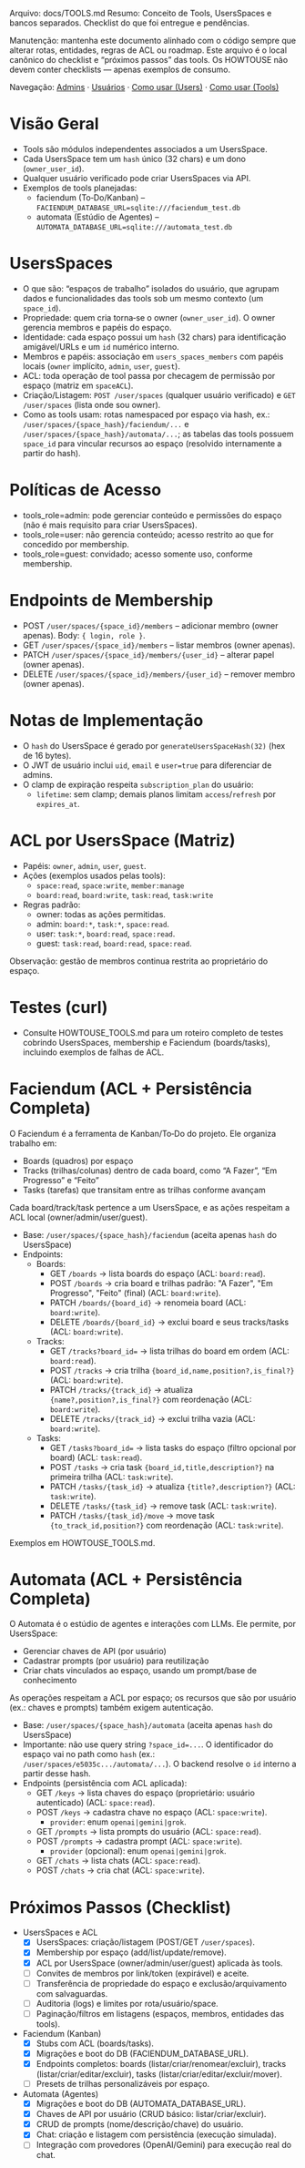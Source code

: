 Arquivo: docs/TOOLS.md
Resumo: Conceito de Tools, UsersSpaces e bancos separados. Checklist do que foi entregue e pendências.

Manutenção: mantenha este documento alinhado com o código sempre que alterar rotas, entidades, regras de ACL ou roadmap. Este arquivo é o local canônico do checklist e “próximos passos” das tools. Os HOWTOUSE não devem conter checklists — apenas exemplos de consumo.

Navegação: [Admins](ADMINS.md) · [Usuários](USERS.md) · [Como usar (Users)](HOWTOUSE_USERS.md) · [Como usar (Tools)](HOWTOUSE_TOOLS.md)

# Visão Geral

- Tools são módulos independentes associados a um UsersSpace.
- Cada UsersSpace tem um `hash` único (32 chars) e um dono (`owner_user_id`).
- Qualquer usuário verificado pode criar UsersSpaces via API.
- Exemplos de tools planejadas:
  - faciendum (To‑Do/Kanban) – `FACIENDUM_DATABASE_URL=sqlite:///faciendum_test.db`
  - automata (Estúdio de Agentes) – `AUTOMATA_DATABASE_URL=sqlite:///automata_test.db`

# UsersSpaces

- O que são: “espaços de trabalho” isolados do usuário, que agrupam dados e funcionalidades das tools sob um mesmo contexto (um `space_id`).
- Propriedade: quem cria torna‑se o owner (`owner_user_id`). O owner gerencia membros e papéis do espaço.
- Identidade: cada espaço possui um `hash` (32 chars) para identificação amigável/URLs e um `id` numérico interno.
- Membros e papéis: associação em `users_spaces_members` com papéis locais (`owner` implícito, `admin`, `user`, `guest`).
- ACL: toda operação de tool passa por checagem de permissão por espaço (matriz em `spaceACL`).
- Criação/Listagem: `POST /user/spaces` (qualquer usuário verificado) e `GET /user/spaces` (lista onde sou owner).
- Como as tools usam: rotas namespaced por espaço via hash, ex.: `/user/spaces/{space_hash}/faciendum/...` e `/user/spaces/{space_hash}/automata/...`; as tabelas das tools possuem `space_id` para vincular recursos ao espaço (resolvido internamente a partir do hash).

 

# Políticas de Acesso

- tools_role=admin: pode gerenciar conteúdo e permissões do espaço (não é mais requisito para criar UsersSpaces).
- tools_role=user: não gerencia conteúdo; acesso restrito ao que for concedido por membership.
- tools_role=guest: convidado; acesso somente uso, conforme membership.

# Endpoints de Membership

- POST `/user/spaces/{space_id}/members` – adicionar membro (owner apenas). Body: `{ login, role }`.
- GET `/user/spaces/{space_id}/members` – listar membros (owner apenas).
- PATCH `/user/spaces/{space_id}/members/{user_id}` – alterar papel (owner apenas).
- DELETE `/user/spaces/{space_id}/members/{user_id}` – remover membro (owner apenas).

# Notas de Implementação

- O `hash` do UsersSpace é gerado por `generateUsersSpaceHash(32)` (hex de 16 bytes).
- O JWT de usuário inclui `uid`, `email` e `user=true` para diferenciar de admins.
- O clamp de expiração respeita `subscription_plan` do usuário:
  - `lifetime`: sem clamp; demais planos limitam `access`/`refresh` por `expires_at`.

# ACL por UsersSpace (Matriz)

- Papéis: `owner`, `admin`, `user`, `guest`.
- Ações (exemplos usados pelas tools):
  - `space:read`, `space:write`, `member:manage`
  - `board:read`, `board:write`, `task:read`, `task:write`
- Regras padrão:
  - owner: todas as ações permitidas.
  - admin: `board:*`, `task:*`, `space:read`.
  - user: `task:*`, `board:read`, `space:read`.
  - guest: `task:read`, `board:read`, `space:read`.

Observação: gestão de membros continua restrita ao proprietário do espaço.


# Testes (curl)

- Consulte HOWTOUSE_TOOLS.md para um roteiro completo de testes cobrindo UsersSpaces, membership e Faciendum (boards/tasks), incluindo exemplos de falhas de ACL.

# Faciendum (ACL + Persistência Completa)

O Faciendum é a ferramenta de Kanban/To‑Do do projeto. Ele organiza trabalho em:
- Boards (quadros) por espaço
- Tracks (trilhas/colunas) dentro de cada board, como “A Fazer”, “Em Progresso” e “Feito”
- Tasks (tarefas) que transitam entre as trilhas conforme avançam

Cada board/track/task pertence a um UsersSpace, e as ações respeitam a ACL local (owner/admin/user/guest).

- Base: `/user/spaces/{space_hash}/faciendum` (aceita apenas `hash` do UsersSpace)
- Endpoints:
  - Boards:
    - GET `/boards` → lista boards do espaço (ACL: `board:read`).
    - POST `/boards` → cria board e trilhas padrão: "A Fazer", "Em Progresso", "Feito" (final) (ACL: `board:write`).
    - PATCH `/boards/{board_id}` → renomeia board (ACL: `board:write`).
    - DELETE `/boards/{board_id}` → exclui board e seus tracks/tasks (ACL: `board:write`).
  - Tracks:
    - GET `/tracks?board_id=` → lista trilhas do board em ordem (ACL: `board:read`).
    - POST `/tracks` → cria trilha `{board_id,name,position?,is_final?}` (ACL: `board:write`).
    - PATCH `/tracks/{track_id}` → atualiza `{name?,position?,is_final?}` com reordenação (ACL: `board:write`).
    - DELETE `/tracks/{track_id}` → exclui trilha vazia (ACL: `board:write`).
  - Tasks:
    - GET `/tasks?board_id=` → lista tasks do espaço (filtro opcional por board) (ACL: `task:read`).
    - POST `/tasks` → cria task `{board_id,title,description?}` na primeira trilha (ACL: `task:write`).
    - PATCH `/tasks/{task_id}` → atualiza `{title?,description?}` (ACL: `task:write`).
    - DELETE `/tasks/{task_id}` → remove task (ACL: `task:write`).
    - PATCH `/tasks/{task_id}/move` → move task `{to_track_id,position?}` com reordenação (ACL: `task:write`).

Exemplos em HOWTOUSE_TOOLS.md.

# Automata (ACL + Persistência Completa)

O Automata é o estúdio de agentes e interações com LLMs. Ele permite, por UsersSpace:
- Gerenciar chaves de API (por usuário)
- Cadastrar prompts (por usuário) para reutilização
- Criar chats vinculados ao espaço, usando um prompt/base de conhecimento

As operações respeitam a ACL por espaço; os recursos que são por usuário (ex.: chaves e prompts) também exigem autenticação.

- Base: `/user/spaces/{space_hash}/automata` (aceita apenas `hash` do UsersSpace)
- Importante: não use query string `?space_id=...`. O identificador do espaço vai no path como `hash` (ex.: `/user/spaces/e5035c.../automata/...`). O backend resolve o `id` interno a partir desse hash.
- Endpoints (persistência com ACL aplicada):
  - GET `/keys` → lista chaves do espaço (proprietário: usuário autenticado) (ACL: `space:read`).
  - POST `/keys` → cadastra chave no espaço (ACL: `space:write`).
    - `provider`: enum `openai|gemini|grok`.
  - GET `/prompts` → lista prompts do usuário (ACL: `space:read`).
  - POST `/prompts` → cadastra prompt (ACL: `space:write`).
    - `provider` (opcional): enum `openai|gemini|grok`.
  - GET `/chats` → lista chats (ACL: `space:read`).
  - POST `/chats` → cria chat (ACL: `space:write`).

# Próximos Passos (Checklist)

- UsersSpaces e ACL
  - [x] UsersSpaces: criação/listagem (POST/GET `/user/spaces`).
  - [x] Membership por espaço (add/list/update/remove).
  - [x] ACL por UsersSpace (owner/admin/user/guest) aplicada às tools.
  - [ ] Convites de membros por link/token (expirável) e aceite.
  - [ ] Transferência de propriedade do espaço e exclusão/arquivamento com salvaguardas.
  - [ ] Auditoria (logs) e limites por rota/usuário/space.
  - [ ] Paginação/filtros em listagens (espaços, membros, entidades das tools).

- Faciendum (Kanban)
  - [x] Stubs com ACL (boards/tasks).
  - [x] Migrações e boot do DB (FACIENDUM_DATABASE_URL).
  - [x] Endpoints completos: boards (listar/criar/renomear/excluir), tracks (listar/criar/editar/excluir), tasks (listar/criar/editar/excluir/mover).
  - [ ] Presets de trilhas personalizáveis por espaço.

- Automata (Agentes)
  - [x] Migrações e boot do DB (AUTOMATA_DATABASE_URL).
  - [x] Chaves de API por usuário (CRUD básico: listar/criar/excluir).
  - [x] CRUD de prompts (nome/descrição/chave) do usuário.
  - [x] Chat: criação e listagem com persistência (execução simulada).
  - [ ] Integração com provedores (OpenAI/Gemini) para execução real do chat.
